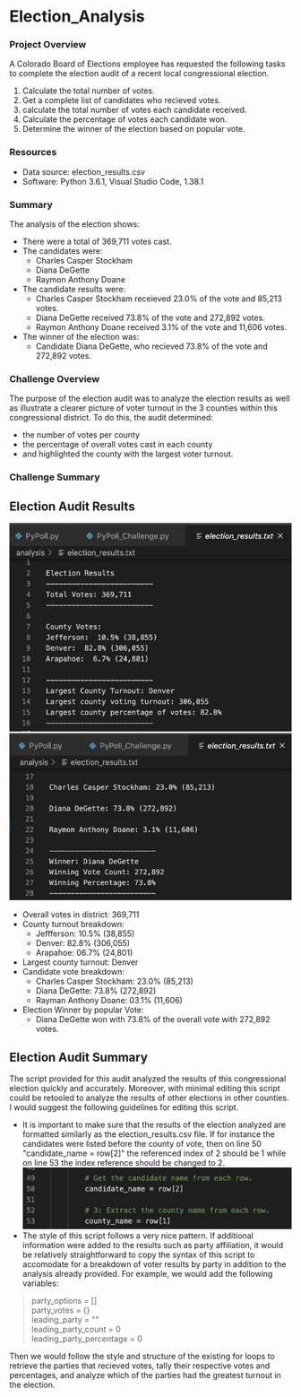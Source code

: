 # Election_Analysis
### Project Overview ###
A Colorado Board of Elections employee has requested the following tasks to complete the election audit of a recent local congressional election. 
1. Calculate the total number of votes.
2. Get a complete list of candidates who recieved votes. 
3. calculate the total number of votes each candidate received. 
4. Calculate the percentage of votes each candidate won.
5. Determine the winner of the election based on popular vote. 

### Resources ###
- Data source: election_results.csv
- Software: Python 3.6.1, Visual Studio Code, 1.38.1

### Summary ###
The analysis of the election shows:
- There were a total of 369,711 votes cast.
- The candidates were:
  - Charles Casper Stockham
  - Diana DeGette
  - Raymon Anthony Doane
- The candidate results were:
  - Charles Casper Stockham receieved 23.0% of the vote and 85,213 votes.
  - Diana DeGette received 73.8% of the vote and 272,892 votes.
  - Raymon Anthony Doane received 3.1% of the vote and 11,606 votes.
- The winner of the election was: 
  - Candidate Diana DeGette, who recieved 73.8% of the vote and 272,892 votes.

### Challenge Overview ###
The purpose of the election audit was to analyze the election results as well as illustrate a clearer picture of voter turnout in the 3 counties within this congressional district. To do this, the audit determined:
- the number of votes per county
- the percentage of overall votes cast in each county
- and highlighted the county with the largest voter turnout.

### Challenge Summary ###
## Election Audit Results ##
![](election_audit.png) ![](election_audit2.png)
- Overall votes in district: 369,711
- County turnout breakdown:
  - Jeffferson: 10.5% (38,855)
  - Denver:     82.8% (306,055)
  - Arapahoe:   06.7% (24,801)
- Largest county turnout: Denver
- Candidate vote breakdown:
  - Charles Casper Stockham:  23.0% (85,213)
  - Diana DeGette:            73.8% (272,892)
  - Rayman Anthony Doane:     03.1% (11,606)
- Election Winner by popular Vote:
  - Diana DeGette won with 73.8% of the overall vote with 272,892 votes.
## Election Audit Summary ##
The script provided for this audit analyzed the results of this congressional election quickly and accurately. Moreover, with minimal editing this script could be retooled to analyze the results of other elections in other counties. I would suggest the following guidelines for editing this script. 
- It is important to make sure that the results of the election analyzed are formatted similarly as the election_results.csv file. If for instance the candidates were listed before the county of vote, then on line 50 "candidate_name = row[2]" the referenced index of 2 should be 1 while on line 53 the index reference should be changed to 2. ![](election_analysis_script_excerpt.png)
- The style of this script follows a very nice pattern. If additional information were added to the results such as party affiliation, it would be relatively straightforward to copy the syntax of this script to accomodate for a breakdown of voter results by party in addition to the analysis already provided. For example, we would add the following variables:
> party_options = [] <br /> party_votes = {} <br /> leading_party = "" <br /> leading_party_count = 0 <br /> leading_party_percentage = 0 <br />

Then we would follow the style and structure of the existing for loops to retrieve the parties that recieved votes, tally their respective votes and percentages, and analyze which of the parties had the greatest turnout in the election.  
